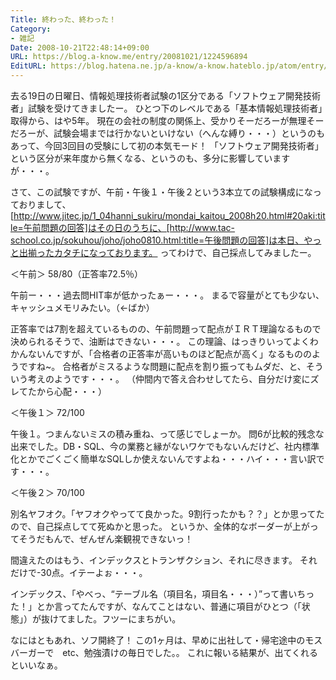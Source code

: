 ```yaml
---
Title: 終わった、終わった！
Category:
- 雑記
Date: 2008-10-21T22:48:14+09:00
URL: https://blog.a-know.me/entry/20081021/1224596894
EditURL: https://blog.hatena.ne.jp/a-know/a-know.hateblo.jp/atom/entry/12921228815727980190
---
```



去る19日の日曜日、情報処理技術者試験の1区分である「ソフトウェア開発技術者」試験を受けてきましたー。
ひとつ下のレベルである「基本情報処理技術者」取得から、はや5年。
現在の会社の制度の関係上、受かりそーだろーが無理そーだろーが、試験会場までは行かないといけない（へんな縛り・・・）というのもあって、今回3回目の受験にして初の本気モード！
「ソフトウェア開発技術者」という区分が来年度から無くなる、というのも、多分に影響していますが・・・。

さて、この試験ですが、午前・午後１・午後２という3本立ての試験構成になっておりまして、[http://www.jitec.jp/1_04hanni_sukiru/mondai_kaitou_2008h20.html#20aki:title=午前問題の回答]はその日のうちに、[http://www.tac-school.co.jp/sokuhou/joho/joho0810.html:title=午後問題の回答]は本日、やっと出揃ったカタチになっております。
ってわけで、自己採点してみましたー。


＜午前＞
58/80（正答率72.5％）


午前ー・・・過去問HIT率が低かったぁー・・・。
まるで容量がとても少ない、キャッシュメモリみたい。（←ばか）

正答率では7割を超えているものの、午前問題って配点がＩＲＴ理論なるもので決められるそうで、油断はできない・・・。
この理論、はっきりいってよくわかんないんですが、「合格者の正答率が高いものほど配点が高く」なるもののようですね~。
合格者がミスるような問題に配点を割り振ってもムダだ、と、そういう考えのようです・・・。
（仲間内で答え合わせしてたら、自分だけ変にズレてたから心配・・・）


＜午後１＞
72/100


午後１。つまんないミスの積み重ね、って感じでしょーか。
問6が比較的残念な出来でした。DB・SQL、今の業務と縁がないワケでもないんだけど、社内標準化とかでごくごく簡単なSQLしか使えないんですよね・・・ハイ・・・言い訳です・・・。


＜午後２＞
70/100


別名ヤフオク。「ヤフオクやってて良かった。9割行ったかも？？」とか思ってたので、自己採点してて死ぬかと思った。
というか、全体的なボーダーが上がってそうだもんで、ぜんぜん楽観視できないっ！

間違えたのはもう、インデックスとトランザクション、それに尽きます。
それだけで-30点。イテーよぉ・・・。

インデックス、「やべっ、“テーブル名（項目名，項目名・・・）”って書いちった！」とか言ってたんですが、なんてことはない、普通に項目がひとつ（「状態」）が抜けてました。フツーにまちがい。



なにはともあれ、ソフ開終了！
この1ヶ月は、早めに出社して・帰宅途中のモスバーガーで　etc、勉強漬けの毎日でした。。
これに報いる結果が、出てくれるといいなぁ。


<script src="https://moshi-moshi.moshimo.works/moshimoshi/a_know_blog/20081021-1224596894?title=%E7%B5%82%E3%82%8F%E3%81%A3%E3%81%9F%E3%80%81%E7%B5%82%E3%82%8F%E3%81%A3%E3%81%9F%EF%BC%81"></script>
